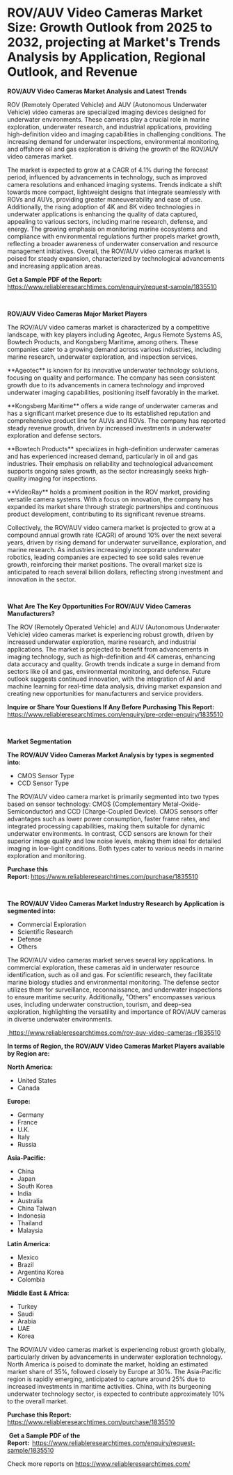 <p><h1>ROV/AUV Video Cameras Market Size: Growth Outlook from 2025 to 2032, projecting at Market's Trends Analysis by Application, Regional Outlook, and Revenue</h1></p><p><strong>ROV/AUV Video Cameras Market Analysis and Latest Trends</strong></p>
<p><p>ROV (Remotely Operated Vehicle) and AUV (Autonomous Underwater Vehicle) video cameras are specialized imaging devices designed for underwater environments. These cameras play a crucial role in marine exploration, underwater research, and industrial applications, providing high-definition video and imaging capabilities in challenging conditions. The increasing demand for underwater inspections, environmental monitoring, and offshore oil and gas exploration is driving the growth of the ROV/AUV video cameras market.</p><p>The market is expected to grow at a CAGR of 4.1% during the forecast period, influenced by advancements in technology, such as improved camera resolutions and enhanced imaging systems. Trends indicate a shift towards more compact, lightweight designs that integrate seamlessly with ROVs and AUVs, providing greater maneuverability and ease of use. Additionally, the rising adoption of 4K and 8K video technologies in underwater applications is enhancing the quality of data captured, appealing to various sectors, including marine research, defense, and energy. The growing emphasis on monitoring marine ecosystems and compliance with environmental regulations further propels market growth, reflecting a broader awareness of underwater conservation and resource management initiatives. Overall, the ROV/AUV video cameras market is poised for steady expansion, characterized by technological advancements and increasing application areas.</p></p>
<p><strong>Get a Sample PDF of the Report:&nbsp;</strong> <a href="https://www.reliableresearchtimes.com/enquiry/request-sample/1835510?utm_campaign=2609&utm_medium=2&utm_source=Github&utm_content=ia&utm_term=26032025&utm_id=rovauv-video-cameras">https://www.reliableresearchtimes.com/enquiry/request-sample/1835510</a></p>
<p>&nbsp;</p>
<p><strong>ROV/AUV Video Cameras Major Market Players</strong></p>
<p><p>The ROV/AUV video cameras market is characterized by a competitive landscape, with key players including Ageotec, Argus Remote Systems AS, Bowtech Products, and Kongsberg Maritime, among others. These companies cater to a growing demand across various industries, including marine research, underwater exploration, and inspection services.</p><p>**Ageotec** is known for its innovative underwater technology solutions, focusing on quality and performance. The company has seen consistent growth due to its advancements in camera technology and improved underwater imaging capabilities, positioning itself favorably in the market.</p><p>**Kongsberg Maritime** offers a wide range of underwater cameras and has a significant market presence due to its established reputation and comprehensive product line for AUVs and ROVs. The company has reported steady revenue growth, driven by increased investments in underwater exploration and defense sectors.</p><p>**Bowtech Products** specializes in high-definition underwater cameras and has experienced increased demand, particularly in oil and gas industries. Their emphasis on reliability and technological advancement supports ongoing sales growth, as the sector increasingly seeks high-quality imaging for inspections.</p><p>**VideoRay** holds a prominent position in the ROV market, providing versatile camera systems. With a focus on innovation, the company has expanded its market share through strategic partnerships and continuous product development, contributing to its significant revenue streams.</p><p>Collectively, the ROV/AUV video camera market is projected to grow at a compound annual growth rate (CAGR) of around 10% over the next several years, driven by rising demand for underwater surveillance, exploration, and marine research. As industries increasingly incorporate underwater robotics, leading companies are expected to see solid sales revenue growth, reinforcing their market positions. The overall market size is anticipated to reach several billion dollars, reflecting strong investment and innovation in the sector.</p></p>
<p>&nbsp;</p>
<p><strong>What Are The Key Opportunities For ROV/AUV Video Cameras Manufacturers?</strong></p>
<p><p>The ROV (Remotely Operated Vehicle) and AUV (Autonomous Underwater Vehicle) video cameras market is experiencing robust growth, driven by increased underwater exploration, marine research, and industrial applications. The market is projected to benefit from advancements in imaging technology, such as high-definition and 4K cameras, enhancing data accuracy and quality. Growth trends indicate a surge in demand from sectors like oil and gas, environmental monitoring, and defense. Future outlook suggests continued innovation, with the integration of AI and machine learning for real-time data analysis, driving market expansion and creating new opportunities for manufacturers and service providers.</p></p>
<p><strong>Inquire or Share Your Questions If Any Before Purchasing This Report:</strong> <a href="https://www.reliableresearchtimes.com/enquiry/pre-order-enquiry/1835510?utm_campaign=2609&utm_medium=2&utm_source=Github&utm_content=ia&utm_term=26032025&utm_id=rovauv-video-cameras">https://www.reliableresearchtimes.com/enquiry/pre-order-enquiry/1835510</a></p>
<p>&nbsp;</p>
<p><strong>Market Segmentation</strong></p>
<p><strong>The ROV/AUV Video Cameras Market Analysis by types is segmented into:</strong></p>
<p><ul><li>CMOS Sensor Type</li><li>CCD Sensor Type</li></ul></p>
<p><p>The ROV/AUV video camera market is primarily segmented into two types based on sensor technology: CMOS (Complementary Metal-Oxide-Semiconductor) and CCD (Charge-Coupled Device). CMOS sensors offer advantages such as lower power consumption, faster frame rates, and integrated processing capabilities, making them suitable for dynamic underwater environments. In contrast, CCD sensors are known for their superior image quality and low noise levels, making them ideal for detailed imaging in low-light conditions. Both types cater to various needs in marine exploration and monitoring.</p></p>
<p><strong>Purchase this Report:&nbsp;</strong><a href="https://www.reliableresearchtimes.com/purchase/1835510?utm_campaign=2609&utm_medium=2&utm_source=Github&utm_content=ia&utm_term=26032025&utm_id=rovauv-video-cameras">https://www.reliableresearchtimes.com/purchase/1835510</a></p>
<p>&nbsp;</p>
<p><strong>The ROV/AUV Video Cameras Market Industry Research by Application is segmented into:</strong></p>
<p><ul><li>Commercial Exploration</li><li>Scientific Research</li><li>Defense</li><li>Others</li></ul></p>
<p><p>The ROV/AUV video cameras market serves several key applications. In commercial exploration, these cameras aid in underwater resource identification, such as oil and gas. For scientific research, they facilitate marine biology studies and environmental monitoring. The defense sector utilizes them for surveillance, reconnaissance, and underwater inspections to ensure maritime security. Additionally, "Others" encompasses various uses, including underwater construction, tourism, and deep-sea exploration, highlighting the versatility and importance of ROV/AUV cameras in diverse underwater environments.</p></p>
<p><a href="https://www.reliableresearchtimes.com/rov-auv-video-cameras-r1835510?utm_campaign=2609&utm_medium=2&utm_source=Github&utm_content=ia&utm_term=26032025&utm_id=rovauv-video-cameras">&nbsp;https://www.reliableresearchtimes.com/rov-auv-video-cameras-r1835510</a></p>
<p><strong>In terms of Region, the ROV/AUV Video Cameras Market Players available by Region are:</strong></p>
<p>
    <p> <strong> North America: </strong>
        <ul>
            <li>United States</li>
            <li>Canada</li>
        </ul>
        </p> 
    <p> <strong> Europe: </strong>
        <ul>
            <li>Germany</li>
            <li>France</li>
            <li>U.K.</li>
            <li>Italy</li>
            <li>Russia</li>
        </ul>
        </p> 
    <p> <strong> Asia-Pacific: </strong>
        <ul>
            <li>China</li>
            <li>Japan</li>
            <li>South Korea</li>
            <li>India</li>
            <li>Australia</li>
            <li>China Taiwan</li>
            <li>Indonesia</li>
            <li>Thailand</li>
            <li>Malaysia</li>
        </ul>
        </p> 
    <p> <strong> Latin America: </strong>
        <ul>
            <li>Mexico</li>
            <li>Brazil</li>
            <li>Argentina Korea</li>
            <li>Colombia</li>
        </ul>
        </p> 
    <p> <strong> Middle East & Africa: </strong>
        <ul>
            <li>Turkey</li>
            <li>Saudi</li>
            <li>Arabia</li>
            <li>UAE</li>
            <li>Korea</li>
        </ul>
    </p>
    </p>
<p><p>The ROV/AUV video cameras market is experiencing robust growth globally, particularly driven by advancements in underwater exploration technology. North America is poised to dominate the market, holding an estimated market share of 35%, followed closely by Europe at 30%. The Asia-Pacific region is rapidly emerging, anticipated to capture around 25% due to increased investments in maritime activities. China, with its burgeoning underwater technology sector, is expected to contribute approximately 10% to the overall market.</p></p>
<p><strong>Purchase this Report: </strong><a href="https://www.reliableresearchtimes.com/purchase/1835510?utm_campaign=2609&utm_medium=2&utm_source=Github&utm_content=ia&utm_term=26032025&utm_id=rovauv-video-cameras">https://www.reliableresearchtimes.com/purchase/1835510</a></p>
<p>&nbsp;<strong>Get a Sample PDF of the Report:&nbsp;&nbsp;</strong><a href="https://www.reliableresearchtimes.com/enquiry/request-sample/1835510?utm_campaign=2609&utm_medium=2&utm_source=Github&utm_content=ia&utm_term=26032025&utm_id=rovauv-video-cameras">https://www.reliableresearchtimes.com/enquiry/request-sample/1835510</a></p>
<p><strong></strong></p>
<p>Check more reports on <a href="https://www.reliableresearchtimes.com/?utm_campaign=2609&utm_medium=2&utm_source=Github&utm_content=ia&utm_term=26032025&utm_id=rovauv-video-cameras">https://www.reliableresearchtimes.com/</a></p>